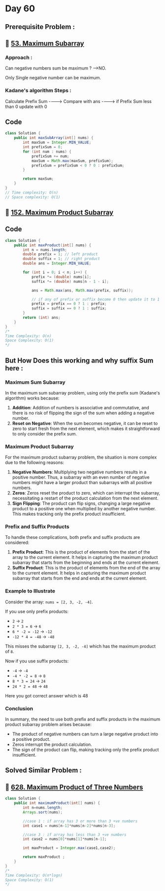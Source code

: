 # Day 60


## Prerequisite Problem :

## 🔗 [53. Maximum Subarray](https://leetcode.com/problems/maximum-subarray/)

### Approach : 
 Can negative numbers sum be maximum ? -->NO.

 Only Single negative number can be maximum.

### Kadane's algorithm Steps :

 Calculate Prefix Sum ----> Compare with ans ----> if Prefix Sum less than 0 update with 0

## Code

```java
class Solution {
    public int maxSubArray(int[] nums) {
        int maxSum = Integer.MIN_VALUE;
        int prefixSum = 0;
        for (int num : nums) {
            prefixSum += num;
            maxSum = Math.max(maxSum, prefixSum);
            prefixSum = prefixSum < 0 ? 0 : prefixSum;
        }

        return maxSum;
    }
}
// Time complexity: O(n)
// Space complexity: O(1)

```

## 🔗 [152. Maximum Product Subarray](https://leetcode.com/problems/maximum-product-subarray/description/)

## Code

```java
class Solution {
    public int maxProduct(int[] nums) {
        int n = nums.length;
        double prefix = 1; // left product
        double suffix = 1; // right product
        double ans = Integer.MIN_VALUE;

        for (int i = 0; i < n; i++) {
            prefix *= (double) nums[i];
            suffix *= (double) nums[n - 1 - i];

            ans = Math.max(ans, Math.max(prefix, suffix));

            // if any of prefix or suffix become 0 then update it to 1
            prefix = prefix == 0 ? 1 : prefix;
            suffix = suffix == 0 ? 1 : suffix;
        }
        return (int) ans;
    }
}
/*
Time Complexity: O(n)
Space Complexity: O(1)
*/
```

## But How Does this working and why suffix Sum here :


### Maximum Sum Subarray

In the maximum sum subarray problem, using only the prefix sum (Kadane's algorithm) works because:

1. **Addition**: Addition of numbers is associative and commutative, and there is no risk of flipping the sign of the sum when adding a negative number.
2. **Reset on Negative**: When the sum becomes negative, it can be reset to zero to start fresh from the next element, which makes it straightforward to only consider the prefix sum.

### Maximum Product Subarray

For the maximum product subarray problem, the situation is more complex due to the following reasons:

1. **Negative Numbers**: Multiplying two negative numbers results in a positive number. Thus, a subarray with an even number of negative numbers might have a larger product than subarrays with all positive numbers.
2. **Zeros**: Zeros reset the product to zero, which can interrupt the subarray, necessitating a restart of the product calculation from the next element.
3. **Sign Flipping**: The product can flip signs, changing a large negative product to a positive one when multiplied by another negative number. This makes tracking only the prefix product insufficient.

### Prefix and Suffix Products

To handle these complications, both prefix and suffix products are considered:

1. **Prefix Product**: This is the product of elements from the start of the array to the current element. It helps in capturing the maximum product subarray that starts from the beginning and ends at the current element.
2. **Suffix Product**: This is the product of elements from the end of the array to the current element. It helps in capturing the maximum product subarray that starts from the end and ends at the current element.

### Example to Illustrate

Consider the array: `nums = [2, 3, -2, -4]`.

If you use only prefix products:
- `2` -> `2`
- `2 * 3 = 6` -> `6`
- `6 * -2 = -12` -> `-12`
- `-12 * 4 = -48` -> `-48`

This misses the subarray `[2, 3, -2, -4]` which has the maximum product of `8`.


Now if you use  suffix products:
- `-4` -> `-4`
- `-4 * -2 = 8` -> `8`
- `8 * 3 = 24` -> `24`
- `24 * 2 = 48` -> `48`

Here you got correct answer which is 48

### Conclusion

In summary, the need to use both prefix and suffix products in the maximum product subarray problem arises because:
- The product of negative numbers can turn a large negative product into a positive product.
- Zeros interrupt the product calculation.
- The sign of the product can flip, making tracking only the prefix product insufficient.


## Solved Similar Problem :
## 🔗 [628. Maximum Product of Three Numbers](https://leetcode.com/problems/maximum-product-of-three-numbers/description/)


```java
class Solution {
    public int maximumProduct(int[] nums) {
        int n=nums.length;
        Arrays.sort(nums);

        //case 1 : if array has 3 or more than 3 +ve numbers
        int case1 = nums[n-1]*nums[n-2]*nums[n-3];

        //case 3 : if array has less than 3 +ve numbers
        int case2 = nums[0]*nums[1]*nums[n-1];

        int maxProduct = Integer.max(case1,case2);

        return maxProduct ;
    }
}
/*
Time Complexity: O(n*logn)
Space Complexity: O(1)
*/
```

